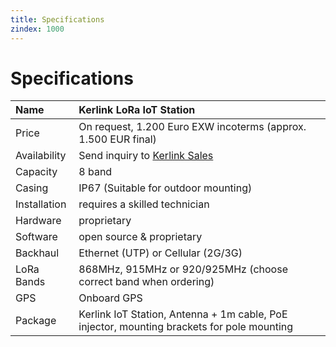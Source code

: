 ```yaml
---
title: Specifications
zindex: 1000
---
```


# Specifications

Name | Kerlink LoRa IoT Station
:----|:------
Price | On request, 1.200 Euro EXW incoterms (approx. 1.500 EUR final)
Availability | Send inquiry to [Kerlink Sales](sales@kerlink.fr)
Capacity | 8 band
Casing | IP67 (Suitable for outdoor mounting)
Installation | requires a skilled technician
Hardware | proprietary
Software | open source & proprietary
Backhaul | Ethernet (UTP) or Cellular (2G/3G)
LoRa Bands | 868MHz, 915MHz or 920/925MHz (choose correct band when ordering)
GPS | Onboard GPS
Package | Kerlink IoT Station, Antenna + 1m cable, PoE injector, mounting brackets for pole mounting
